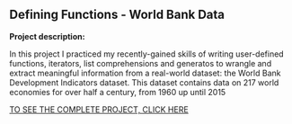 ## Defining Functions - World Bank Data

**Project description:** 


In this project I practiced my recently-gained skills of writing user-defined functions, iterators, list comprehensions and generatos to wrangle and extract meaningful information from a real-world dataset: the World Bank Development Indicators dataset. This dataset contains data on 217 world economies for over half a century, from 1960 up until 2015

[TO SEE THE COMPLETE PROJECT, CLICK HERE](https://github.com/MiguelAhumada/MiguelAhumada.github.io/blob/main/python/WorldBank/WorldBank.ipynb)



